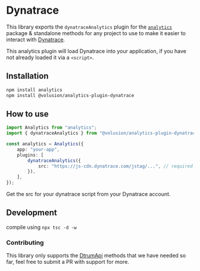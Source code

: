 <!--
title: Adding Dynatrace to your app using open source analytics
description: Connect Dynatrace to the analytics library
pageTitle: Dynatrace
-->

# Dynatrace

This library exports the `dynatraceAnalytics` plugin for the [`analytics`](https://www.npmjs.com/package/analytics) package & standalone methods for any project to use to make it easier to interact with [Dynatrace](https://www.dynatrace.com/).

This analytics plugin will load Dynatrace into your application, if you have not already loaded it via a `<script>`.

## Installation

```bash
npm install analytics
npm install @volusion/analytics-plugin-dynatrace
```

## How to use

```typescript
import Analytics from "analytics";
import { dynatraceAnalytics } from "@volusion/analytics-plugin-dynatrace";

const analytics = Analytics({
    app: "your-app",
    plugins: [
        dynatraceAnalytics({
            src: "https://js-cdn.dynatrace.com/jstag/...", // required
        }),
    ],
});
```

Get the src for your dynatrace script from your Dynatrace account.

## Development

compile using `npx tsc -d -w`

### Contributing

This library only supports the [DtrumApi](https://www.dynatrace.com/support/doc/javascriptapi/interfaces/dtrum_types.DtrumApi.html) methods that we have needed so far, feel free to submit a PR with support for more.
